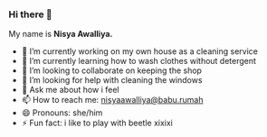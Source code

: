 ### Hi there 👋

My name is **Nisya Awalliya.**

- 🔭 I’m currently working on my own house as a cleaning service
- 🌱 I’m currently learning how to wash clothes without detergent
- 👯 I’m looking to collaborate on keeping the shop
- 🤔 I’m looking for help with cleaning the windows 
- 💬 Ask me about how i feel 
- 📫 How to reach me: nisyaawalliya@babu.rumah
- 😄 Pronouns: she/him
- ⚡ Fun fact: i like to play with beetle xixixi

